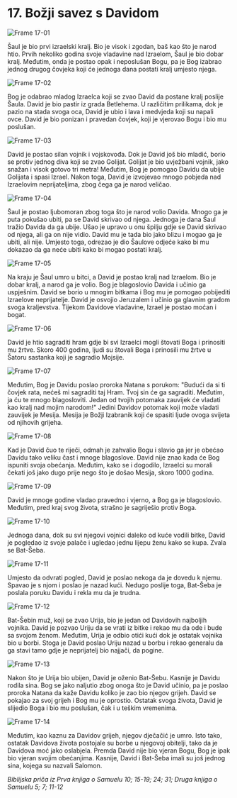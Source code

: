 # 17. Božji savez s Davidom

![Frame 17-01](https://cdn.door43.org/obs/jpg/360px/obs-en-17-01.jpg)

Šaul je bio prvi izraelski kralj. Bio je visok i zgodan, baš kao što je narod htio. Prvih nekoliko godina svoje vladavine nad Izraelom, Šaul je bio dobar kralj. Međutim, onda je postao opak i neposlušan Bogu, pa je Bog izabrao jednog drugog čovjeka koji će jednoga dana postati kralj umjesto njega.

![Frame 17-02](https://cdn.door43.org/obs/jpg/360px/obs-en-17-02.jpg)

Bog je odabrao mladog Izraelca koji se zvao David da postane kralj poslije Šaula. David je bio pastir iz grada Betlehema. U različitim prilikama, dok je pazio na stada svoga oca, David je ubio i lava i medvjeda koji su napali ovce. David je bio ponizan i pravedan čovjek, koji je vjerovao Bogu i bio mu poslušan.

![Frame 17-03](https://cdn.door43.org/obs/jpg/360px/obs-en-17-03.jpg)

David je postao silan vojnik i vojskovođa. Dok je David još bio mladić, borio se protiv jednog diva koji se zvao Golijat. Golijat je bio uvježbani vojnik, jako snažan i visok gotovo tri metra! Međutim, Bog je pomogao Davidu da ubije Golijata i spasi Izrael. Nakon toga, David je izvojevao mnogo pobjeda nad Izraelovim neprijateljima, zbog čega ga je narod veličao.

![Frame 17-04](https://cdn.door43.org/obs/jpg/360px/obs-en-17-04.jpg)

Šaul je postao ljubomoran zbog toga što je narod volio Davida. Mnogo ga je puta pokušao ubiti, pa se David skrivao od njega. Jednoga je dana Šaul tražio Davida da ga ubije. Ušao je upravo u onu špilju gdje se David skrivao od njega, ali ga on nije vidio. David mu je tada bio jako blizu i mogao ga je ubiti, ali nije. Umjesto toga, odrezao je dio Šaulove odjeće kako bi mu dokazao da ga neće ubiti kako bi mogao postati kralj.

![Frame 17-05](https://cdn.door43.org/obs/jpg/360px/obs-en-17-05.jpg)

Na kraju je Šaul umro u bitci, a David je postao kralj nad Izraelom. Bio je dobar kralj, a narod ga je volio. Bog je blagoslovio Davida i učinio ga uspješnim. David se borio u mnogim bitkama i Bog mu je pomogao pobijediti Izraelove neprijatelje. David je osvojio Jeruzalem i učinio ga glavnim gradom svoga kraljevstva. Tijekom Davidove vladavine, Izrael je postao moćan i bogat.

![Frame 17-06](https://cdn.door43.org/obs/jpg/360px/obs-en-17-06.jpg)

David je htio sagraditi hram gdje bi svi Izraelci mogli štovati Boga i prinositi mu žrtve. Skoro 400 godina, ljudi su štovali Boga i prinosili mu žrtve u Šatoru sastanka koji je sagradio Mojsije.

![Frame 17-07](https://cdn.door43.org/obs/jpg/360px/obs-en-17-07.jpg)

Međutim, Bog je Davidu poslao proroka Natana s porukom: "Budući da si ti čovjek rata, nećeš mi sagraditi taj Hram. Tvoj sin će ga sagraditi. Međutim, ja ću te mnogo blagosloviti. Jedan od tvojih potomaka zauvijek će vladati kao kralj nad mojim narodom!" Jedini Davidov potomak koji može vladati zauvijek je Mesija. Mesija je Božji Izabranik koji će spasiti ljude ovoga svijeta od njihovih grijeha.

![Frame 17-08](https://cdn.door43.org/obs/jpg/360px/obs-en-17-08.jpg)

Kad je David čuo te riječi, odmah je zahvalio Bogu i slavio ga jer je obećao Davidu tako veliku čast i mnoge blagoslove. David nije znao kada će Bog ispuniti svoja obećanja. Međutim, kako se i dogodilo, Izraelci su morali čekati još jako dugo prije nego što je došao Mesija, skoro 1000 godina.

![Frame 17-09](https://cdn.door43.org/obs/jpg/360px/obs-en-17-09.jpg)

David je mnoge godine vladao pravedno i vjerno, a Bog ga je blagoslovio. Međutim, pred kraj svog života, strašno je sagriješio protiv Boga.

![Frame 17-10](https://cdn.door43.org/obs/jpg/360px/obs-en-17-10.jpg)

Jednoga dana, dok su svi njegovi vojnici daleko od kuće vodili bitke, David je pogledao iz svoje palače i ugledao jednu lijepu ženu kako se kupa. Zvala se Bat-Šeba.

![Frame 17-11](https://cdn.door43.org/obs/jpg/360px/obs-en-17-11.jpg)

Umjesto da odvrati pogled, David je poslao nekoga da je dovedu k njemu. Spavao je s njom i poslao je nazad kući. Nedugo poslije toga, Bat-Šeba je poslala poruku Davidu i rekla mu da je trudna.

![Frame 17-12](https://cdn.door43.org/obs/jpg/360px/obs-en-17-12.jpg)

Bat-Šebin muž, koji se zvao Urija, bio je jedan od Davidovih najboljih vojnika. David je pozvao Uriju da se vrati iz bitke i rekao mu da ode i bude sa svojom ženom. Međutim, Urija je odbio otići kući dok je ostatak vojnika bio u borbi. Stoga je David poslao Uriju nazad u borbu i rekao generalu da ga stavi tamo gdje je neprijatelj bio najjači, da pogine.

![Frame 17-13](https://cdn.door43.org/obs/jpg/360px/obs-en-17-13.jpg)

Nakon što je Urija bio ubijen, David je oženio Bat-Šebu. Kasnije je Davidu rodila sina. Bog se jako naljutio zbog onoga što je David učinio, pa je poslao proroka Natana da kaže Davidu koliko je zao bio njegov grijeh. David se pokajao za svoj grijeh i Bog mu je oprostio. Ostatak svoga života, David je slijedio Boga i bio mu poslušan, čak i u teškim vremenima.

![Frame 17-14](https://cdn.door43.org/obs/jpg/360px/obs-en-17-14.jpg)

Međutim, kao kaznu za Davidov grijeh, njegov dječačić je umro. Isto tako, ostatak Davidova života postojale su borbe u njegovoj obitelji, tako da je Davidova moć jako oslabjela. Premda David nije bio vjeran Bogu, Bog je ipak bio vjeran svojim obećanjima. Kasnije, David i Bat-Šeba imali su još jednog sina, kojega su nazvali Salomon.

_Biblijska priča iz Prva knjiga o Samuelu 10; 15-19; 24; 31;
Druga knjiga o Samuelu 5; 7; 11-12_
